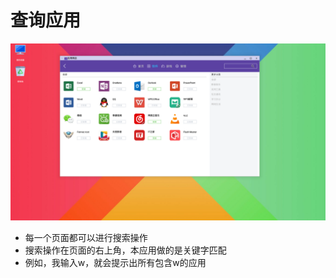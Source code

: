 
# 查询应用
![](https://github.com/openthos/appstore-ota-analysis/blob/master/pic/software.png)
- 每一个页面都可以进行搜索操作
- 搜索操作在页面的右上角，本应用做的是关键字匹配
- 例如，我输入w，就会提示出所有包含w的应用
